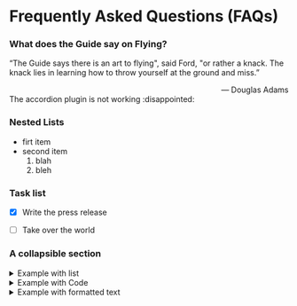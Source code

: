 <h1> Frequently Asked Questions (FAQs) </h1>

<h3> What does the Guide say on Flying? </h3>   

“The Guide says there is an art to flying", said Ford, "or rather a knack. The knack lies in learning how to throw yourself at the ground and miss.”
<div style="text-align: right"> &#151; Douglas Adams </div>
The accordion plugin is not working :disappointed:


<h3> Nested Lists </h3>   

- firt item
- second item
	1. blah
	2. bleh


<!-- ### Definition list

I don't what I added such that this is now broken

First Term
: This is the definition of the first term.

Second Term
: This is one definition of the second term.
: This is another definition of the second term. -->


### Task list
- [x] Write the press release
- [ ] Take over the world


### A collapsible section 

<details><summary> Example with list</summary><p>

  
  1. A numbered
  2. list
      * With some
      * Sub bullets
</p></details>


<details><summary>  Example with Code </summary><p>

  Here is some text
  
  ```javascript
    function logSometing(something) {
      console.log(`Logging: ${something}`);
    }
  ```
</p></details>


<details><summary> Example with formatted text </summary><p>

## _formatted_ **heading** with [a](link)

Collapsible until here.
</p></details>


